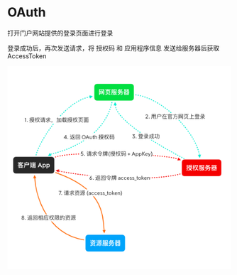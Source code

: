 # OAuth

打开门户网站提供的登录页面进行登录

登录成功后，再次发送请求，将 授权码 和 应用程序信息 发送给服务器后获取 AccessToken

![从服务器获取资源的授权登录流程](授权登录.ftd/从服务器获取资源的授权登录流程.png)